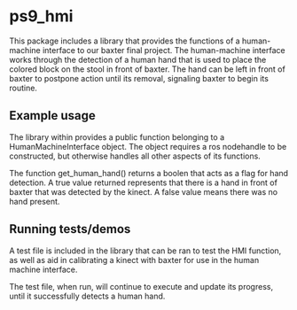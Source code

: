 # ps9_hmi

This package includes a library that provides the functions of a human-machine interface to our baxter final project.
The human-machine interface works through the detection of a human hand that is used to place the colored block on the stool in front of baxter.
The hand can be left in front of baxter to postpone action until its removal, signaling baxter to begin its routine.

## Example usage

The library within provides a public function belonging to a HumanMachineInterface object.
The object requires a ros nodehandle to be constructed, but otherwise handles all other aspects of its functions.

The function get_human_hand() returns a boolen that acts as a flag for hand detection.
A true value returned represents that there is a hand in front of baxter that was detected by the kinect.
A false value means there was no hand present.

## Running tests/demos

A test file is included in the library that can be ran to test the HMI function, as well as aid in calibrating a kinect with baxter for use in the human machine interface.

The test file, when run, will continue to execute and update its progress, until it successfully detects a human hand.